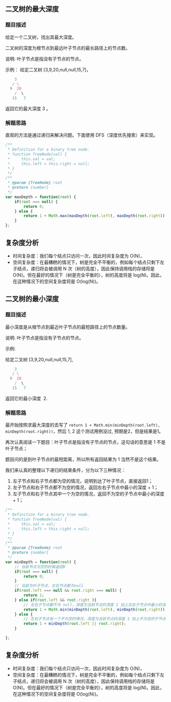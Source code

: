 ## 二叉树的最大深度
### 题目描述
给定一个二叉树，找出其最大深度。

二叉树的深度为根节点到最远叶子节点的最长路径上的节点数。

说明: 叶子节点是指没有子节点的节点。

示例：
给定二叉树 [3,9,20,null,null,15,7]，
```js
    3
   / \
  9  20
    /  \
   15   7

```
返回它的最大深度 3 。


### 解题思路
直观的方法是通过递归来解决问题。下面使用 DFS（深度优先搜索）来实现。


```js
/**
 * Definition for a binary tree node.
 * function TreeNode(val) {
 *     this.val = val;
 *     this.left = this.right = null;
 * }
 */
/**
 * @param {TreeNode} root
 * @return {number}
 */
var maxDepth = function(root) {
    if(root === null) {
        return 0;
    } else {
        return 1 + Math.max(maxDepth(root.left), maxDepth(root.right));
    }
};
```
## 复杂度分析


- 时间复杂度：我们每个结点只访问一次，因此时间复杂度为 O(N)，
- 空间复杂度：在最糟糕的情况下，树是完全不平衡的，例如每个结点只剩下左子结点，递归将会被调用 N 次（树的高度），因此保持调用栈的存储将是 O(N)。但在最好的情况下（树是完全平衡的），树的高度将是 log(N)。因此，在这种情况下的空间复杂度将是 O(log(N))。

## 二叉树的最小深度

### 题目描述

最小深度是从根节点到最近叶子节点的最短路径上的节点数量。

说明: 叶子节点是指没有子节点的节点。

示例:

给定二叉树 [3,9,20,null,null,15,7],
```js
    3
   / \
  9  20
    /  \
   15   7
```
返回它的最小深度  2.

### 解题思路
最开始按照求最大深度的去写了 `return 1 + Math.min(minDepth(root.left), minDepth(root.right))`，然后 1, 2 这个测试用例没过, 预期是2，但是结果是1。

再次认真阅读一下题目：叶子节点是指没有子节点的节点，这句话的意思是 1 不是叶子节点；

题目问的是到叶子节点的最短距离，所以所有返回结果为 1 当然不是这个结果。

我们来认真的整理以下递归的结束条件，分为以下三种情况：
1. 左子节点和右子节点都为空的情况，说明到达了叶子节点，直接返回1；
2. 左子节点和右子节点都不为空的情况，返回左右子节点中最小的深度 + 1；
3. 左子节点和右子节点其中一个为空的情况，返回不为空的子节点中最小的深度 + 1；

```js
/**
 * Definition for a binary tree node.
 * function TreeNode(val) {
 *     this.val = val;
 *     this.left = this.right = null;
 * }
 */
/**
 * @param {TreeNode} root
 * @return {number}
 */
var minDepth = function(root) {
    // 当前节点为空的时候返回0
    if(root === null) {
        return 0;
    }
    // 当前为叶子节点，左右节点都为null
    if(root.left === null && root.right === null) {
        return 1;
    } else if(root.left && root.right ){
        // 左右子节点都不为 null，深度为当前节点的深度 1 加上左右子节点中最小的深度
        return 1 + Math.min(minDepth(root.left), minDepth(root.right))
    } else {
        // 左右子节点有一个不为空的情况，深度为当前节点的深度 1 加上不为空的子节点中最小的深度
        return 1 + minDepth(root.left || root.right);
    }
    
};
```
## 复杂度分析

- 时间复杂度：我们每个结点只访问一次，因此时间复杂度为 O(N)，
- 空间复杂度：在最糟糕的情况下，树是完全不平衡的，例如每个结点只剩下左子结点，递归将会被调用 N 次（树的高度），因此保持调用栈的存储将是 O(N)。但在最好的情况下（树是完全平衡的），树的高度将是 log(N)。因此，在这种情况下的空间复杂度将是 O(log(N))。
